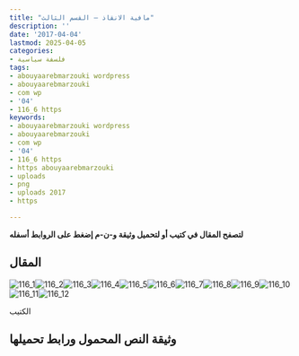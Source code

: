 ```yaml
---
title: "مافية الانقاذ – القسم الثالث"
description: ''
date: '2017-04-04'
lastmod: 2025-04-05
categories:
- فلسفة سياسية
tags:
- abouyaarebmarzouki wordpress
- abouyaarebmarzouki
- com wp
- '04'
- 116_6 https
keywords:
- abouyaarebmarzouki wordpress
- abouyaarebmarzouki
- com wp
- '04'
- 116_6 https
- https abouyaarebmarzouki
- uploads
- png
- uploads 2017
- https

---
```

**لتصفح المقال في كتيب أو لتحميل وثيقة و-ن-م إضغط على الروابط أسفله**

## المقال

![116_1](https://abouyaarebmarzouki.wordpress.com/wp-content/uploads/2017/04/116_15.png?w=648)![116_2](https://abouyaarebmarzouki.wordpress.com/wp-content/uploads/2017/04/116_23.png?w=648)![116_3](https://abouyaarebmarzouki.wordpress.com/wp-content/uploads/2017/04/116_32.png?w=648)![116_4](https://abouyaarebmarzouki.wordpress.com/wp-content/uploads/2017/04/116_43.png?w=648)![116_5](https://abouyaarebmarzouki.wordpress.com/wp-content/uploads/2017/04/116_53.png?w=648)![116_6](https://abouyaarebmarzouki.wordpress.com/wp-content/uploads/2017/04/116_63.png?w=648)![116_7](https://abouyaarebmarzouki.wordpress.com/wp-content/uploads/2017/04/116_73.png?w=648)![116_8](https://abouyaarebmarzouki.wordpress.com/wp-content/uploads/2017/04/116_83.png?w=648)![116_9](https://abouyaarebmarzouki.wordpress.com/wp-content/uploads/2017/04/116_93.png?w=648)![116_10](https://abouyaarebmarzouki.wordpress.com/wp-content/uploads/2017/04/116_103.png?w=648)![116_11](https://abouyaarebmarzouki.wordpress.com/wp-content/uploads/2017/04/116_113.png?w=648)![116_12](https://abouyaarebmarzouki.wordpress.com/wp-content/uploads/2017/04/116_122.png?w=648)

الكتيب

## وثيقة النص المحمول ورابط تحميلها

###
